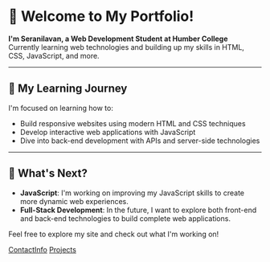# 👋 Welcome to My Portfolio!

**I'm Seranilavan, a Web Development Student at Humber College**  
Currently learning web technologies and building up my skills in HTML, CSS, JavaScript, and more.

---

## 🎯 My Learning Journey

I'm focused on learning how to:

- Build responsive websites using modern HTML and CSS techniques
- Develop interactive web applications with JavaScript
- Dive into back-end development with APIs and server-side technologies

---

## 🚀 What's Next?


- **JavaScript**: I'm working on improving my JavaScript skills to create more dynamic web experiences.
- **Full-Stack Development**: In the future, I want to explore both front-end and back-end technologies to build complete web applications.


Feel free to explore my site and check out what I'm working on!

[ContactInfo](/contact.md)
[Projects](/projects.md)
